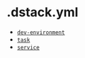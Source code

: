 # .dstack.yml

- [`dev-environment`](dstack.yml/dev-environment.md)
- [`task`](dstack.yml/task.md)
- [`service`](dstack.yml/service.md)
